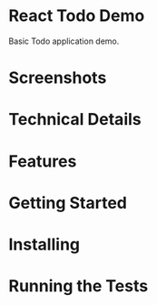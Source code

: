 # React Todo Demo

Basic Todo application demo.

# Screenshots

# Technical Details

# Features

# Getting Started

# Installing

# Running the Tests

